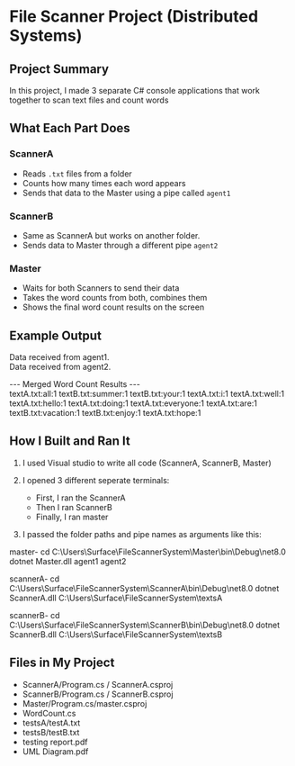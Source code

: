 # File Scanner Project (Distributed Systems)
## Project Summary
In this project, I made 3 separate C# console applications that work together to scan text files and count words

## What Each Part Does

### ScannerA
- Reads `.txt` files from a folder
- Counts how many times each word appears
- Sends that data to the Master using a pipe called `agent1`

### ScannerB
- Same as ScannerA but works on another folder.
- Sends data to Master through a different pipe `agent2`

### Master
- Waits for both Scanners to send their data
- Takes the word counts from both, combines them
- Shows the final word count results on the screen

## Example Output

Data received from agent1.  
Data received from agent2.  

--- Merged Word Count Results ---  
textA.txt:all:1
textB.txt:summer:1
textB.txt:your:1
textA.txt:i:1
textA.txt:well:1
textA.txt:hello:1
textA.txt:doing:1
textA.txt:everyone:1
textA.txt:are:1
textB.txt:vacation:1
textB.txt:enjoy:1
textA.txt:hope:1

## How I Built and Ran It

1. I used Visual studio to write all code  (ScannerA, ScannerB, Master)  
2. I opened 3 different seperate  terminals:  
   - First, I ran the ScannerA  
   - Then I ran ScannerB  
   - Finally, I ran master

3. I passed the folder paths and pipe names as arguments like this:  

master-
cd C:\Users\Surface\FileScannerSystem\Master\bin\Debug\net8.0
dotnet Master.dll agent1 agent2

scannerA-
cd C:\Users\Surface\FileScannerSystem\ScannerA\bin\Debug\net8.0
dotnet ScannerA.dll C:\Users\Surface\FileScannerSystem\textsA

scannerB-
cd C:\Users\Surface\FileScannerSystem\ScannerB\bin\Debug\net8.0
dotnet ScannerB.dll C:\Users\Surface\FileScannerSystem\textsB


## Files in My Project

- ScannerA/Program.cs / ScannerA.csproj  
- ScannerB/Program.cs / ScannerB.csproj  
- Master/Program.cs/master.csproj  
- WordCount.cs  
- testsA/testA.txt  
- testsB/testB.txt  
- testing report.pdf
- UML Diagram.pdf
